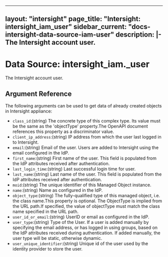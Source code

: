 
---
layout: "intersight"
page_title: "Intersight: intersight_iam_user"
sidebar_current: "docs-intersight-data-source-iam-user"
description: |-
The Intersight account user.
---

# Data Source: intersight_iam._user
The Intersight account user.
## Argument Reference
The following arguments can be used to get data of already created objects in Intersight appliance:
* `class_id`:(string) The concrete type of this complex type. Its value must be the same as the 'objectType' property.The OpenAPI document references this property as a discriminator value. 
* `client_ip_address`:(string) IP address from which the user last logged in to Intersight. 
* `email`:(string) Email of the user. Users are added to Intersight using the email configured in the IdP. 
* `first_name`:(string) First name of the user. This field is populated from the IdP attributes received after authentication. 
* `last_login_time`:(string) Last successful login time for user. 
* `last_name`:(string) Last name of the user. This field is populated from the IdP attributes received after authentication. 
* `moid`:(string) The unique identifier of this Managed Object instance. 
* `name`:(string) Name as configured in the IdP. 
* `object_type`:(string) The fully-qualified type of this managed object, i.e. the class name.This property is optional. The ObjectType is implied from the URL path.If specified, the value of objectType must match the class name specified in the URL path. 
* `user_id_or_email`:(string) UserID or email as configured in the IdP. 
* `user_type`:(string) Type of the User. If a user is added manually by specifying the email address, or has logged in using groups, based on the IdP attributes received during authentication. If added manually, the user type will be static, otherwise dynamic. 
* `user_unique_identifier`:(string) Unique id of the user used by the identity provider to store the user. 
